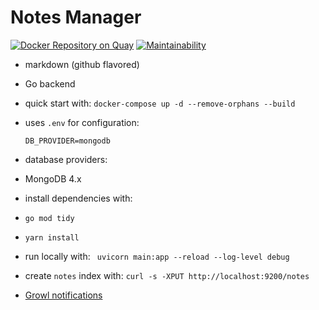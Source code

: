 # Notes Manager
[![Docker Repository on Quay](https://quay.io/repository/wasilak/notes-manager/status "Docker Repository on Quay")](https://quay.io/repository/wasilak/notes-manager) [![Maintainability](https://api.codeclimate.com/v1/badges/12f39774bcfc138889cb/maintainability)](https://codeclimate.com/github/wasilak/notes-manager/maintainability)

- markdown (github flavored)
- Go backend
- quick start with: `docker-compose up -d --remove-orphans --build`
- uses `.env` for configuration:

  ```shell
  DB_PROVIDER=mongodb
  ```

- database providers:
 - MongoDB 4.x

- install dependencies with:
 - `go mod tidy`
 - `yarn install`

- run locally with: ` uvicorn main:app --reload --log-level debug`
- create `notes` index with: `curl -s -XPUT http://localhost:9200/notes`
- [Growl notifications](http://jvandemo.github.io/angular-growl-notifications/)
